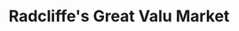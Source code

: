 ---
title: "Radcliffe's Great Valu Market"
url: /mertztown/radcliffes-great-valu-market/
shop: supermarket
---